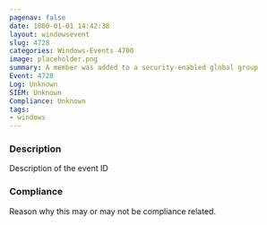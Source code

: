 ```yaml
---
pagenav: false
date: 1800-01-01 14:42:38
layout: windowsevent
slug: 4728
categories: Windows-Events 4700
image: placeholder.png
summary: A member was added to a security-enabled global group
Event: 4728
Log: Unknown
SIEM: Unknown
Compliance: Unknown
tags:
- windows
---
```


### Description

Description of the event ID

### Compliance

Reason why this may or may not be compliance related.
